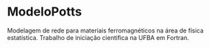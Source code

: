 # ModeloPotts
Modelagem de rede para materiais ferromagnéticos na área de física estatística. Trabalho de iniciação cientifica na UFBA em Fortran.
